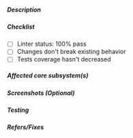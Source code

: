 <!--
  Thank you for your pull request. Please provide a description above and review
  the requirements below.

  Contributors guide: https://github.com/MARKETProtocol/meta/blob/master/CONTRIBUTING.md
-->

##### Description
<!-- A description on what this PR aims to solve -->

##### Checklist
<!-- Remove items that do not apply. For completed items, change [ ] to [x]. -->

- [ ] Linter status: 100% pass
- [ ] Changes don't break existing behavior
- [ ] Tests coverage hasn't decreased

##### Affected core subsystem(s)
<!-- Provide affected core subsystem(s) (like Docs, UI, UX, Tests etc). -->

##### Screenshots (Optional) 
<!-- Please attach screenshots of all purposeful UI changes (before and after screens are recommended). -->

##### Testing
<!-- Why should the PR reviewer trust that this change doesn't break anything? How have you tested this change? -->

##### Refers/Fixes
<!--
  Link to an issue if applicable. For example:
  If your PR fixes an issue -- Fixes: #102
  If your PR refers an issue -- Refs: #101
-->
